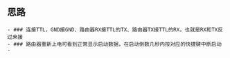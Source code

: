 ## 思路
	- ### 连接TTL，GND接GND、路由器RX接TTL的TX、路由器TX接TTL的RX，也就是RX和TX反过来接
	- ### 路由器重新上电可看到正常显示启动数据，在启动倒数几秒内按对应的快捷键中断启动
	-
